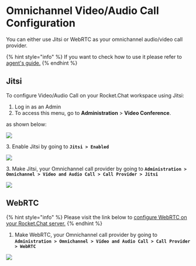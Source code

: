 # Omnichannel Video/Audio Call Configuration

You can either use Jitsi or WebRTC as your omnichannel audio/video call provider.

{% hint style="info" %}
If you want to check how to use it please refer to [agent's guide.](https://docs.rocket.chat/guides/omnichannel/omnichannel-agents-guides/livechat-video-audio-call-agents-guide)
{% endhint %}

## Jitsi

To configure Video/Audio Call on your Rocket.Chat workspace using Jitsi:

1. Log in as an Admin
2. To access this menu, go to **Administration** > **Video Conference**.

as shown below:

![](<../../../../../.gitbook/assets/2021-11-20\_23-29-48 (1) (1) (1) (26).png>)

3\. Enable Jitsi by going to **`Jitsi > Enabled`**

![](https://t4207297.p.clickup-attachments.com/t4207297/6c28879c-fa56-433e-adb8-9d0275163bd0/image.png)

3\. Make Jitsi, your Omnichannel call provider by going to **`Administration > Omnichannel > Video and Audio Call > Call Provider > Jitsi`**

![](https://t4207297.p.clickup-attachments.com/t4207297/261da57d-1d84-436c-98f5-39dadad9dacf/image.png)

## WebRTC

{% hint style="info" %}
Please visit the link below to [configure WebRTC on your Rocket.Chat server.](https://docs.rocket.chat/guides/administration/settings/webrtc)
{% endhint %}

1. Make WebRTC, your Omnichannel call provider by going to **`Administration > Omnichannel > Video and Audio Call > Call Provider > WebRTC`**

![](<../../../../../.gitbook/assets/2021-12-06\_15-33-08 (1).png>)
